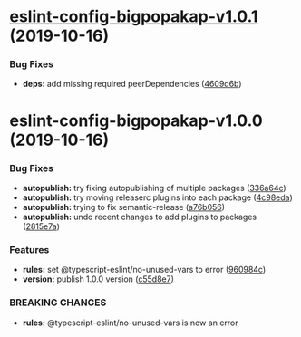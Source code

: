 # [eslint-config-bigpopakap-v1.0.1](https://github.com/bigpopakap/linting-config/compare/v1.0.0...v1.0.1) (2019-10-16)


### Bug Fixes

* **deps:** add missing required peerDependencies ([4609d6b](https://github.com/bigpopakap/linting-config/commit/4609d6bc3899c55f0a647939679b9063c7180e9c))

# eslint-config-bigpopakap-v1.0.0 (2019-10-16)


### Bug Fixes

* **autopublish:** try fixing autopublishing of multiple packages ([336a64c](https://github.com/bigpopakap/linting-config/commit/336a64ce5946173ad9b251c8c5d0423f263f1fba))
* **autopublish:** try moving releaserc plugins into each package ([4c98eda](https://github.com/bigpopakap/linting-config/commit/4c98edadfa18f51780d80bab2da772b3ca2c11f5))
* **autopublish:** trying to fix semantic-release ([a76b056](https://github.com/bigpopakap/linting-config/commit/a76b056eb31129208e6a193dc4bdcdb9b490eb93))
* **autopublish:** undo recent changes to add plugins to packages ([2815e7a](https://github.com/bigpopakap/linting-config/commit/2815e7a82fc17dc4d07c33a709ab9d92d258d2f3))


### Features

* **rules:** set @typescript-eslint/no-unused-vars to error ([960984c](https://github.com/bigpopakap/linting-config/commit/960984c00a98f5e02aa196ca00531fe0c23d412a))
* **version:** publish 1.0.0 version ([c55d8e7](https://github.com/bigpopakap/linting-config/commit/c55d8e7276a994240eb95deacb06a1702f03f1d1))


### BREAKING CHANGES

* **rules:** @typescript-eslint/no-unused-vars is now an error

